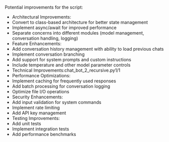 Potential improvements for the script:

* Architectural Improvements:
* Convert to class-based architecture for better state management
* Implement async/await for improved performance
* Separate concerns into different modules (model management, conversation handling, logging)
* Feature Enhancements:
* Add conversation history management with ability to load previous chats
* Implement conversation branching
* Add support for system prompts and custom instructions
* Include temperature and other model parameter controls
* Technical Improvements:chat_bot_2_recursive.py1/1
* Performance Optimizations:
* Implement caching for frequently used responses
* Add batch processing for conversation logging
* Optimize file I/O operations
* Security Enhancements:
* Add input validation for system commands
* Implement rate limiting
* Add API key management
* Testing Improvements:
* Add unit tests
* Implement integration tests
* Add performance benchmarks


